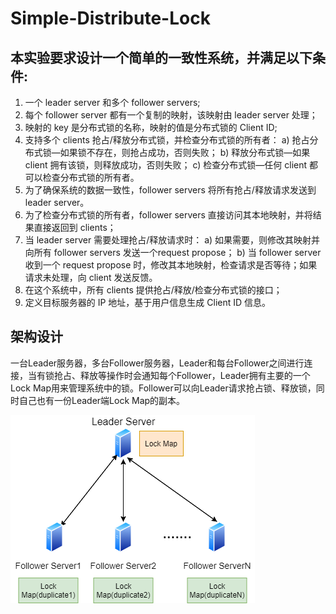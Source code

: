 # Simple-Distribute-Lock
## 本实验要求设计一个简单的一致性系统，并满足以下条件:
1.	一个 leader server 和多个 follower servers;
2.	每个 follower server 都有一个复制的映射，该映射由 leader server 处理；
3.	映射的 key 是分布式锁的名称，映射的值是分布式锁的 Client ID;
4.	支持多个 clients 抢占/释放分布式锁，并检查分布式锁的所有者：
  a)	抢占分布式锁—如果锁不存在，则抢占成功，否则失败；
  b)	释放分布式锁—如果 client 拥有该锁，则释放成功，否则失败；
  c)	检查分布式锁—任何 client 都可以检查分布式锁的所有者。
5.	为了确保系统的数据一致性，follower servers 将所有抢占/释放请求发送到 leader server。
6.	为了检查分布式锁的所有者，follower servers 直接访问其本地映射，并将结果直接返回到 clients；
7.	当 leader server 需要处理抢占/释放请求时：
  a)	如果需要，则修改其映射并向所有 follower servers 发送一个request propose；
  b) 当 follower server 收到一个 request propose 时，修改其本地映射，检查请求是否等待；如果请求未处理，向 client 发送反馈。
8.	在这个系统中，所有 clients 提供抢占/释放/检查分布式锁的接口；
9.	定义目标服务器的 IP 地址，基于用户信息生成 Client ID 信息。
## 架构设计
一台Leader服务器，多台Follower服务器，Leader和每台Follower之间进行连接，当有锁抢占、释放等操作时会通知每个Follower，Leader拥有主要的一个Lock Map用来管理系统中的锁。Follower可以向Leader请求抢占锁、释放锁，同时自己也有一份Leader端Lock Map的副本。

![分布式锁架构](https://github.com/GMXiao/Simple-Distribute-Lock/blob/master/pic/jiagou.png "分布式锁架构")


